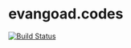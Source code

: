 # evangoad.codes

[![Build
Status](https://travis-ci.org/evangoad/evangoad.github.io.svg?branch=master)](https://travis-ci.org/evangoad/evangoad.github.io)
